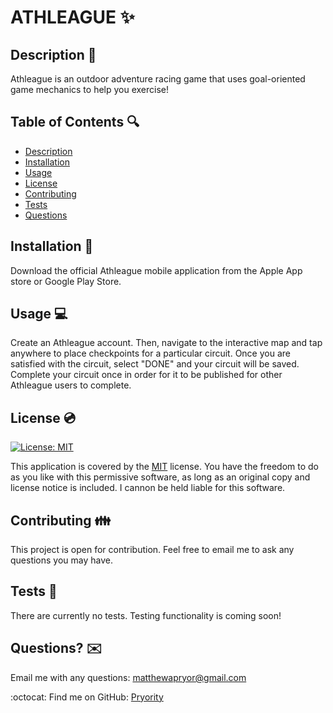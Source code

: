 
  # ATHLEAGUE ✨
    
  ## Description 📑
  Athleague is an outdoor adventure racing game that uses goal-oriented game mechanics to help you exercise!

  ## Table of Contents 🔍
  - [Description](#description)
  - [Installation](#installation)
  - [Usage](#usage)
  - [License](#license)
  - [Contributing](#contributing)
  - [Tests](#tests)
  - [Questions](#questions)

  ## Installation 💾
  Download the official Athleague mobile application from the Apple App store or Google Play Store.
  
  ## Usage 💻
  Create an Athleague account. Then, navigate to the interactive map and tap anywhere to place checkpoints for a particular circuit. Once you are satisfied with the circuit, select "DONE" and your circuit will be saved. Complete your circuit once in order for it to be published for other Athleague users to complete.

  ## License 💿
  
  [![License: MIT](https://img.shields.io/badge/License-MIT-yellow.svg)](https://opensource.org/licenses/MIT)

 This application is covered by the [MIT](https://opensource.org/licenses/MIT) license.
  You have the freedom to do as you like with this permissive software, as long as an original copy and license notice is included. I cannon be held liable for this software.


   

  ## Contributing 👪
  This project is open for contribution. Feel free to email me to ask any questions you may have.

  ## Tests 🧪
  There are currently no tests. Testing functionality is coming soon!
  
  ## Questions? ✉️
  Email me with any questions: matthewapryor@gmail.com

  :octocat: Find me on GitHub: [Pryority](https://github.com/Pryority)
